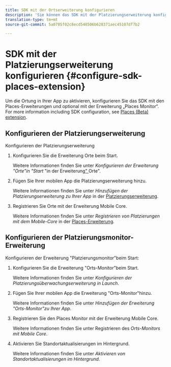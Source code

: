 ```yaml
---
title: SDK mit der Ortserweiterung konfigurieren
description: 'Sie können das SDK mit der Platzierungserweiterung konfigurieren, um Standortbewusstsein in Ihrer mobilen App zu aktivieren. '
translation-type: tm+mt
source-git-commit: 5a0705f02c8ecd540506b628371aec45107df7b2

---
```



# SDK mit der Platzierungserweiterung konfigurieren {#configure-sdk-places-extension}

Um die Ortung in Ihrer App zu aktivieren, konfigurieren Sie das SDK mit den Places-Erweiterungen und optional mit der Erweiterung „Places Monitor“. For more information including SDK configuration, see [Places (Beta) extension](/help/places-ext-aep-sdks/places-extension/places-extension.md).

## Konfigurieren der Platzierungserweiterung

Konfigurieren der Platzierungserweiterung

1. Konfigurieren Sie die Erweiterung Orte beim Start.

   Weitere Informationen finden Sie unter *Konfigurieren der Erweiterung &quot;Orte&quot;in &quot;Start* &quot;in der Erweiterung[&quot; ](/help/places-ext-aep-sdks/places-extension/places-extension.md)Orte&quot;.

1. Fügen Sie Ihrer mobilen App die Platzierungserweiterung hinzu.

   Weitere Informationen finden Sie unter *Hinzufügen der Platzierungserweiterung zu Ihrer App* in der [Platzierungserweiterung](/help/places-ext-aep-sdks/places-extension/places-extension.md).

1. Registrieren Sie Orte mit der Erweiterung Mobile Core.

   Weitere Informationen finden Sie unter *Registrieren von Platzierungen mit dem Mobile-Core* in der [Places-Erweiterung](/help/places-ext-aep-sdks/places-extension/places-extension.md).

## Konfigurieren der Platzierungsmonitor-Erweiterung

Konfigurieren der Erweiterung &quot;Platzierungsmonitor&quot;beim Start:

1. Konfigurieren Sie die Erweiterung &quot;Orts-Monitor&quot;beim Start.

   Weitere Informationen finden Sie unter *Konfigurieren der Platzierungsüberwachungserweiterung in Launch*.

1. Fügen Sie Ihrer mobilen App die Erweiterung &quot;Orts-Monitor&quot;hinzu.

   Weitere Informationen finden Sie unter *Hinzufügen der Erweiterung &quot;Orts-Monitor&quot;zu Ihrer App*.

1. Registrieren Sie den Places Monitor mit der Erweiterung Mobile Core.

   Weitere Informationen finden Sie unter Registrieren des *Orts-Monitors mit Mobile Core*.

1. Aktivieren Sie Standortaktualisierungen im Hintergrund.

   Weitere Informationen finden Sie unter *Aktivieren von Standortaktualisierungen im Hintergrund*.
